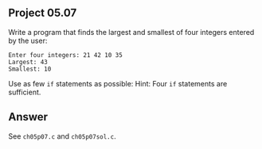 ## Project 05.07
Write a program that finds the largest and smallest of four integers entered by the user:
```
Enter four integers: 21 42 10 35
Largest: 43
Smallest: 10
```
Use as few ```if``` statements as possible: Hint: Four ```if``` statements are sufficient.

## Answer
See ```ch05p07.c``` and ```ch05p07sol.c```.
